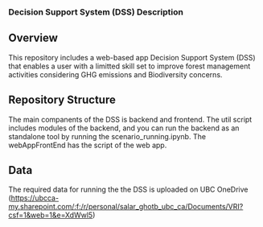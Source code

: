 ### Decision Support System (DSS) Description
## Overview
This repository includes a web-based app Decision Support System (DSS) that enables a user with a limitted skill set to improve forest management activities considering GHG emissions and Biodiversity concerns.
## Repository Structure
The main companents of the DSS is backend and frontend. The util script includes modules of the backend, and you can run the backend as an standalone tool by running the scenario_running.ipynb.
The webAppFrontEnd has the script of the web app.
## Data
The required data for running the the DSS is uploaded on UBC OneDrive (https://ubcca-my.sharepoint.com/:f:/r/personal/salar_ghotb_ubc_ca/Documents/VRI?csf=1&web=1&e=XdWwl5) 